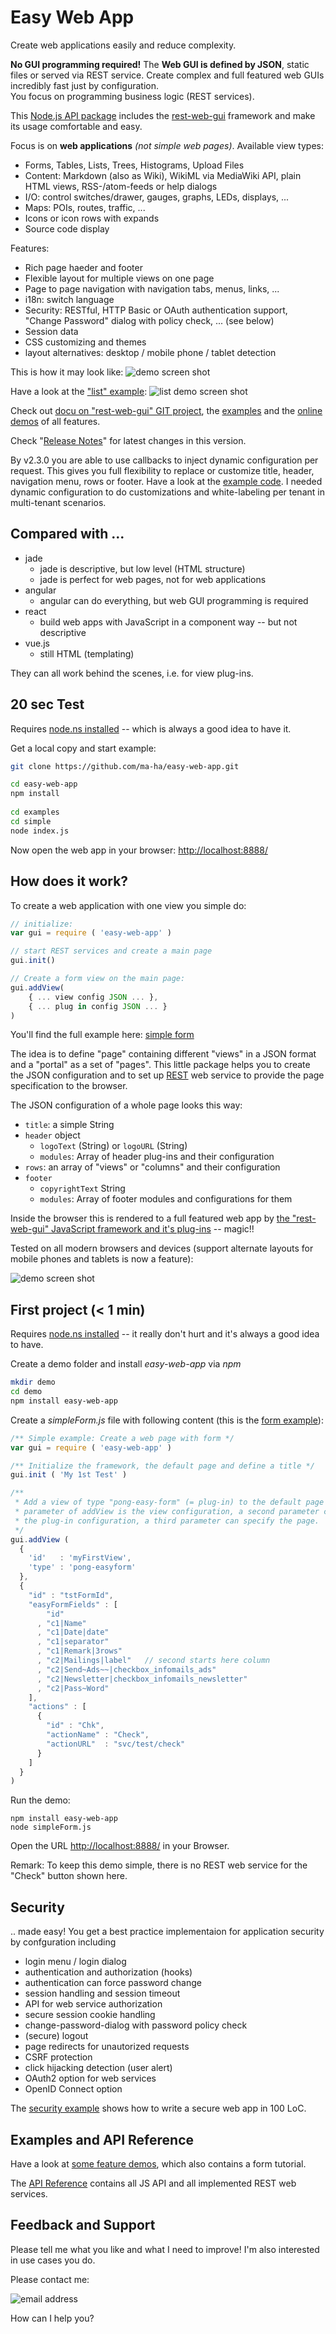 # Easy Web App
Create web applications easily and reduce complexity.

**No GUI programming required!** The **Web GUI is defined by JSON**, static files or served via REST service.
Create complex and full featured web GUIs incredibly fast just by configuration.  
You focus on programming business logic (REST services). 

This [Node.js API package](https://www.npmjs.com/package/easy-web-app) 
includes the [rest-web-gui](https://github.com/ma-ha/rest-web-ui) framework and make its usage comfortable and easy.

Focus is on **web applications** _(not simple web pages)_. 
Available view types:
* Forms, Tables, Lists, Trees, Histograms, Upload Files
* Content: Markdown (also as Wiki), WikiML via MediaWiki API, plain HTML views, RSS-/atom-feeds or help dialogs
* I/O: control switches/drawer, gauges, graphs, LEDs, displays, ...
* Maps: POIs, routes, traffic, ...
* Icons or icon rows with expands
* Source code display

Features:
* Rich page haeder and footer
* Flexible layout for multiple views on one page 
* Page to page navigation with navigation tabs, menus, links, ...
* i18n: switch language
* Security: RESTful, HTTP Basic or OAuth authentication support, "Change Password" dialog with policy check, ... (see below)
* Session data
* CSS customizing and themes
* layout alternatives: desktop / mobile phone / tablet detection 

This is how it may look like:
![demo screen shot](http://bit.ly/rest-web-gui-screenshot) 

Have a look at the ["list" example](https://github.com/ma-ha/easy-web-app/tree/master/examples/list):
![list demo screen shot](https://github.com/ma-ha/easy-web-app/raw/master/examples/list/pong-list.png) 


Check out [docu on "rest-web-gui" GIT project](https://github.com/ma-ha/rest-web-ui/), 
the [examples](https://github.com/ma-ha/easy-web-app/tree/master/examples/)
and the [online demos](https://mh-svr.de/pong_dev) of all features.


Check "[Release Notes](https://github.com/ma-ha/easy-web-app/blob/master/ReleaseNotes.md)" for latest changes in this version.

By v2.3.0 you are able to use callbacks to inject dynamic configuration per request. 
This gives you full flexibility to replace or customize title, header, navigation menu, rows or footer. 
Have a look at the [example code](https://github.com/ma-ha/easy-web-app/blob/master/examples/dynamic-on-request/index.js).
I needed dynamic configuration to do customizations and white-labeling per tenant in multi-tenant scenarios.

## Compared with ...
* jade
  * jade is descriptive, but low level (HTML structure)
  * jade is perfect for web pages, not for web applications
* angular 
  * angular can do everything, but web GUI programming is required 
* react
  * build web apps with JavaScript in a component way -- but not descriptive
* vue.js
  * still HTML (templating)

They can all work behind the scenes, i.e. for view plug-ins. 

## 20 sec Test
Requires [node.ns installed](https://nodejs.org/en/download/) -- 
which is always a good idea to have it.

Get a local copy and start example:

```bash
git clone https://github.com/ma-ha/easy-web-app.git

cd easy-web-app
npm install
 
cd examples
cd simple
node index.js
```

Now open the web app in your browser: [http://localhost:8888/](http://localhost:8888/)
	
## How does it work?
To create a web application with one view you simple do:

```javascript
// initialize:
var gui = require ( 'easy-web-app' )

// start REST services and create a main page
gui.init()  

// Create a form view on the main page:
gui.addView( 
	{ ... view config JSON ... },
	{ ... plug in config JSON ... } 
)
```

You'll find the full example here:
[simple form](https://github.com/ma-ha/easy-web-app/blob/master/examples/simple/)

The idea is to define "page" containing different "views" in a JSON format and a "portal" as a set of "pages".
This little package helps you to create the JSON configuration and 
to set up [REST](https://en.wikipedia.org/wiki/Representational_state_transfer) 
web service to provide the page specification to the browser.

The JSON configuration of a whole page looks this way:
* `title`: a simple String
* `header` object
  * `logoText` (String) or `logoURL` (String) 
  * `modules`: Array of header plug-ins and their configuration
* `rows`: an array of "views" or "columns" and their configuration 
* `footer`
  * `copyrightText` String 
  * `modules`:  Array of footer modules and configurations for them

Inside the browser this is rendered to a full featured web app by
[the "rest-web-gui" JavaScript framework and it's plug-ins](https://github.com/ma-ha/rest-web-ui/) -- magic!!

Tested on all modern browsers and devices (support alternate layouts for mobile phones and tablets is now a feature):

![demo screen shot](https://raw.githubusercontent.com/ma-ha/easy-web-app/master/examples/gui-on-devices-s.png) 


## First project (< 1 min)
Requires [node.ns installed](https://nodejs.org/en/download/) -- 
it really don't hurt and it's always a good idea to have.

Create a demo folder and install _easy-web-app_ via _npm_

```bash
mkdir demo
cd demo
npm install easy-web-app
```

Create a _simpleForm.js_ file with following content 
(this is the [form example](https://github.com/ma-ha/easy-web-app/blob/master/examples/simple/index.js)):

```javascript
/** Simple example: Create a web page with form */
var gui = require ( 'easy-web-app' )

/** Initialize the framework, the default page and define a title */
gui.init ( 'My 1st Test' )

/**
 * Add a view of type "pong-easy-form" (= plug-in) to the default page the first
 * parameter of addView is the view configuration, a second parameter can define
 * the plug-in configuration, a third parameter can specify the page.
 */
gui.addView ( 
  {
    'id'   : 'myFirstView',
    'type' : 'pong-easyform'
  },
  {
    "id" : "tstFormId",
    "easyFormFields" : [ 
        "id"
      , "c1|Name"
      , "c1|Date|date"
      , "c1|separator"
      , "c1|Remark|3rows"
      , "c2|Mailings|label"   // second starts here column
      , "c2|Send~Ads~~|checkbox_infomails_ads"
      , "c2|Newsletter|checkbox_infomails_newsletter"
      , "c2|Pass~Word" 
    ],
    "actions" : [ 
      {
        "id" : "Chk",
        "actionName" : "Check",
        "actionURL"  : "svc/test/check"
      }
    ]
  }
)
```

Run the demo:

	npm install easy-web-app
	node simpleForm.js
	
Open the URL [http://localhost:8888/](http://localhost:8888/) in your Browser.

Remark: To keep this demo simple, there is no REST web service for the 
"Check" button shown here. 

## Security
.. made easy! You get a best practice implementaion for 
application security by confguration including 
* login menu / login dialog
* authentication and authorization (hooks)
* authentication can force password change
* session handling and session timeout
* API for web service authorization 
* secure session cookie handling
* change-password-dialog with password policy check
* (secure) logout 
* page redirects for unautorized requests
* CSRF protection
* click hijacking detection (user alert)
* OAuth2 option for web services 
* OpenID Connect option

The [security example](https://github.com/ma-ha/easy-web-app/tree/master/examples/security) 
shows how to write a secure web app in 100 LoC. 

## Examples and API Reference
Have a look at [some feature demos](https://github.com/ma-ha/easy-web-app/tree/master/examples/),
which also contains a form tutorial.

The [API Reference](https://github.com/ma-ha/easy-web-app/blob/master/API-Reference.md)
contains all JS API and all implemented REST web services.

## Feedback and Support
Please tell me what you like and what I need to improve! I'm also interested in use cases you do. 

Please contact me: 

![email address](https://raw.githubusercontent.com/ma-ha/easy-web-app/master/email.png) 

How can I help you?